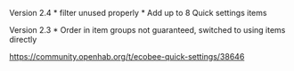 Version 2.4
     * filter unused properly
     * Add up to 8 Quick settings items

Version 2.3 
     * Order in item groups not guaranteed, switched to using items directly

https://community.openhab.org/t/ecobee-quick-settings/38646
